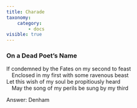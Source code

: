 ```yaml
---
title: Charade
taxonomy:
    category:
        - docs
visible: true
---
```


### On a Dead Poet’s Name

If condemned by the Fates on my second to feast  
&emsp;Enclosed in my first with some ravenous beast  
Let this wish of my soul be propitiously heard  
&emsp;May the song of my perils be sung by my third

<span class="pencil">Answer: Denham</span>